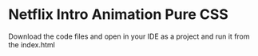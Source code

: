 # Netflix Intro Animation Pure CSS
Download the code files and open in your IDE as a project and run it from the index.html

